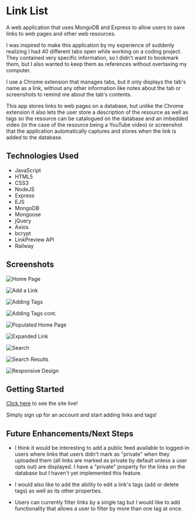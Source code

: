 # Link List

A web application that uses MongoDB and Express to allow users to save links to web pages and other web resources.

I was inspired to make this application by my experience of suddenly realizing I had 40 different tabs open while working on a coding project. They contained very specific information, so I didn't want to bookmark them, but I also wanted to keep them as references without overtaxing my computer. 

I use a Chrome extension that manages tabs, but it only displays the tab's name as a link, without any other information like notes about the tab or screenshots to remind me about the tab's contents. 

This app stores links to web pages on a database, but unlike the Chrome extension it also lets the user store a description of the resource as well as tags so the resource can be catalogued on the database and an imbedded video (in the case of the resource being a YouTube video) or screenshot that the application automatically captures and stores when the link is added to the database.

## Technologies Used

- JavaScript
- HTML5
- CSS3
- NodeJS
- Express
- EJS
- MongoDB
- Mongoose
- jQuery
- Axios
- bcrypt
- LinkPreview API
- Railway

## Screenshots
![Home Page](https://i.imgur.com/D3yQJo3.png)

![Add a Link](https://i.imgur.com/WYmNJcv.png)

![Adding Tags](https://i.imgur.com/4smceJc.png)

![Adding Tags cont.](https://i.imgur.com/1foaeZ8.png)

![Populated Home Page](https://i.imgur.com/3qttnnS.png)

![Expanded Link](https://i.imgur.com/B0V3pBp.png)

![Search](https://i.imgur.com/VDcKVZg.png)

![Search Results](https://i.imgur.com/m1XJzRe.png)

![Responsive Design](https://i.imgur.com/Dm8YVs5.png)

## Getting Started 

[Click here](https://link-list.up.railway.app/) to see the site live!

Simply sign up for an account and start adding links and tags!

## Future Enhancements/Next Steps

- I think it would be interesting to add a public feed available to logged-in users where links that users didn't mark as "private" when they uploaded them (all links are marked as private by default unless a user opts out) are displayed. I have a "private" property for the links on the database but I haven't yet implemented this feature.

- I would also like to add the ability to edit a link's tags (add or delete tags) as well as its other properties.

- Users can currently filter links by a single tag but I would like to add functionality that allows a user to filter by more than one tag at once.
